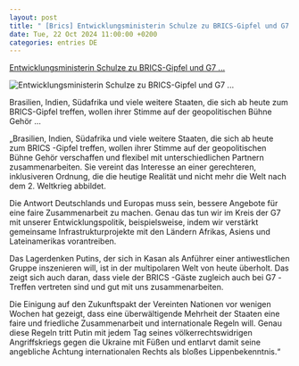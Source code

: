 ```yaml
---
layout: post
title: " [Brics] Entwicklungsministerin Schulze zu BRICS-Gipfel und G7 ..."
date: Tue, 22 Oct 2024 11:00:00 +0200
categories: entries DE
---
```

[Entwicklungsministerin Schulze zu BRICS-Gipfel und G7 ...](https://www.bmz.de/de/aktuelles/aktuelle-meldungen/schulze-zu-brics-gipfel-und-g7-entwicklungsministertreffen-232524)

![Entwicklungsministerin Schulze zu BRICS-Gipfel und G7 ...](https://www.bmz.de/resource/image/107322/2x1/1920/960/fba85397051e77d676a7e164f042677a/8D71300BB2241F910B526A164278B2EC/schulze-06-ausschnitt-video.png)

Brasilien, Indien, Südafrika und viele weitere Staaten, die sich ab heute zum BRICS-Gipfel treffen, wollen ihrer Stimme auf der geopolitischen Bühne Gehör ...

„Brasilien, Indien, Südafrika und viele weitere Staaten, die sich ab heute zum BRICS -Gipfel treffen, wollen ihrer Stimme auf der geopolitischen Bühne Gehör verschaffen und flexibel mit unterschiedlichen Partnern zusammenarbeiten. Sie vereint das Interesse an einer gerechteren, inklusiveren Ordnung, die die heutige Realität und nicht mehr die Welt nach dem 2. Weltkrieg abbildet.

Die Antwort Deutschlands und Europas muss sein, bessere Angebote für eine faire Zusammenarbeit zu machen. Genau das tun wir im Kreis der G7 mit unserer Entwicklungspolitik, beispielsweise, indem wir verstärkt gemeinsame Infrastrukturprojekte mit den Ländern Afrikas, Asiens und Lateinamerikas vorantreiben.

Das Lagerdenken Putins, der sich in Kasan als Anführer einer antiwestlichen Gruppe inszenieren will, ist in der multipolaren Welt von heute überholt. Das zeigt sich auch daran, dass viele der BRICS -Gäste zugleich auch bei G7 -Treffen vertreten sind und gut mit uns zusammenarbeiten.

Die Einigung auf den Zukunftspakt der Vereinten Nationen vor wenigen Wochen hat gezeigt, dass eine überwältigende Mehrheit der Staaten eine faire und friedliche Zusammenarbeit und internationale Regeln will. Genau diese Regeln tritt Putin mit jedem Tag seines völkerrechtswidrigen Angriffskriegs gegen die Ukraine mit Füßen und entlarvt damit seine angebliche Achtung internationalen Rechts als bloßes Lippenbekenntnis.“

